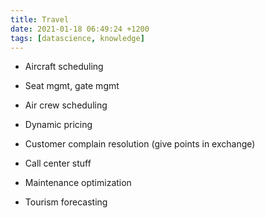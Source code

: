 ```yaml
---
title: Travel
date: 2021-01-18 06:49:24 +1200
tags: [datascience, knowledge]
---
```



* Aircraft scheduling

* Seat mgmt, gate mgmt

* Air crew scheduling

* Dynamic pricing

* Customer complain resolution (give points in exchange)

* Call center stuff

* Maintenance optimization

* Tourism forecasting

